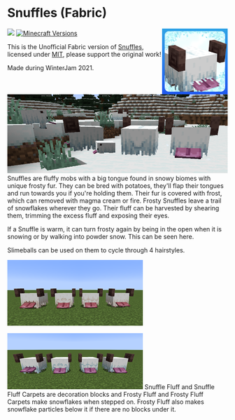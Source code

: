 # Snuffles (Fabric)

<img align="right" width="150" src="src/main/resources/assets/snuffles/icon.png">

[![](http://cf.way2muchnoise.eu/full_856764_downloads.svg)](https://www.curseforge.com/minecraft/mc-mods/snuffles-fabric)
[![Minecraft Versions](https://cf.way2muchnoise.eu/versions/856764.svg)](https://www.curseforge.com/minecraft/mc-mods/snuffles-fabric)

This is the Unofficial Fabric version of [Snuffles](https://github.com/SnappyDragon64/Snuffles), licensed under [MIT](https://github.com/SnappyDragon64/Snuffles/blob/main/LICENSE.md), please support the original work!

Made during WinterJam 2021.
![ ](screenshots/screenshot-2022-01-14-015708.png)
Snuffles are fluffy mobs with a big tongue found in snowy biomes with unique frosty fur. They can be bred with potatoes, they'll flap their tongues and run towards you if you're holding them. Their fur is covered with frost, which can removed with magma cream or fire. Frosty Snuffles leave a trail of snowflakes wherever they go. Their fluff can be harvested by shearing them, trimming the excess fluff and exposing their eyes.

If a Snuffle is warm, it can turn frosty again by being in the open when it is snowing or by walking into powder snow. This can be seen here.

Slimeballs can be used on them to cycle through 4 hairstyles.

![ ](screenshots/screenshot-2022-01-14-014859.png)

![ ](screenshots/screenshot-2022-01-14-015222.png)
Snuffle Fluff and Snuffle Fluff Carpets are decoration blocks and Frosty Fluff and Frosty Fluff Carpets make snowflakes when stepped on. Frosty Fluff also makes snowflake particles below it if there are no blocks under it.
